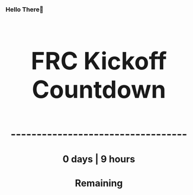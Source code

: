 ### Hello There👋

<!---START-TIMER--->
<h3 align='center' style='font-size: 64px;'>FRC Kickoff Countdown</h3>
<h3 align='center' style='font-size: 30px;'>----------------------------------</h3>
<h3 align='center' style='font-size: 25px;'>0 days | 9 hours</h3>
<h3 align='center' style='font-size: 25px;'>Remaining</h3>
<!---END-TIMER--->

